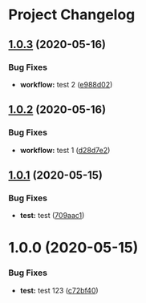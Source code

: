 # Project Changelog

## [1.0.3](https://github.com/ThornWalli/test-action/compare/v1.0.2...v1.0.3) (2020-05-16)


### Bug Fixes

* **workflow:** test 2 ([e988d02](https://github.com/ThornWalli/test-action/commit/e988d027fa309751aafdf50aac2382f3dfeb13b7))

## [1.0.2](https://github.com/ThornWalli/test-action/compare/v1.0.1...v1.0.2) (2020-05-16)


### Bug Fixes

* **workflow:** test 1 ([d28d7e2](https://github.com/ThornWalli/test-action/commit/d28d7e226e08877222fcef56d5a029931eb79c73))

## [1.0.1](https://github.com/ThornWalli/test-action/compare/v1.0.0...v1.0.1) (2020-05-15)


### Bug Fixes

* **test:** test ([709aac1](https://github.com/ThornWalli/test-action/commit/709aac1088d26bc2172766de9c0220cb26679980))

# 1.0.0 (2020-05-15)


### Bug Fixes

* **test:** test 123 ([c72bf40](https://github.com/ThornWalli/test-action/commit/c72bf4055695dd694bc3582703d125b5b534e97b))
